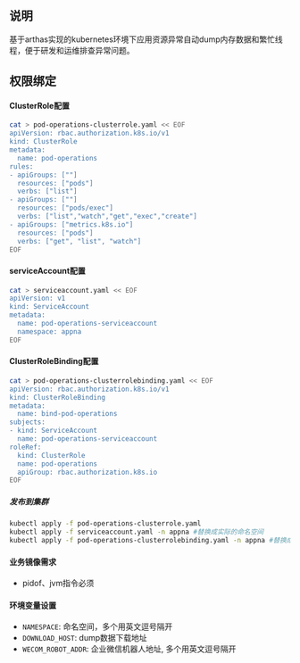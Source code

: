 ## 说明
基于arthas实现的kubernetes环境下应用资源异常自动dump内存数据和繁忙线程，便于研发和运维排查异常问题。

## 权限绑定
#### ClusterRole配置
```bash
cat > pod-operations-clusterrole.yaml << EOF
apiVersion: rbac.authorization.k8s.io/v1
kind: ClusterRole
metadata:
  name: pod-operations
rules:
- apiGroups: [""]
  resources: ["pods"]
  verbs: ["list"]
- apiGroups: [""]
  resources: ["pods/exec"]
  verbs: ["list","watch","get","exec","create"]
- apiGroups: ["metrics.k8s.io"]
  resources: ["pods"]
  verbs: ["get", "list", "watch"]
EOF
```
#### serviceAccount配置
```bash
cat > serviceaccount.yaml << EOF
apiVersion: v1
kind: ServiceAccount
metadata:
  name: pod-operations-serviceaccount
  namespace: appna
EOF
```

#### ClusterRoleBinding配置
```bash
cat > pod-operations-clusterrolebinding.yaml << EOF
apiVersion: rbac.authorization.k8s.io/v1
kind: ClusterRoleBinding
metadata:
  name: bind-pod-operations
subjects:
- kind: ServiceAccount
  name: pod-operations-serviceaccount
roleRef:
  kind: ClusterRole
  name: pod-operations
  apiGroup: rbac.authorization.k8s.io
EOF
```

##### 发布到集群
```bash
kubectl apply -f pod-operations-clusterrole.yaml
kubectl apply -f serviceaccount.yaml -n appna #替换成实际的命名空间
kubectl apply -f pod-operations-clusterrolebinding.yaml -n appna #替换成实际的命名空间
```

#### 业务镜像需求
- pidof、jvm指令必须

#### 环境变量设置
- `NAMESPACE`: 命名空间，多个用英文逗号隔开
- `DOWNLOAD_HOST`: dump数据下载地址
- `WECOM_ROBOT_ADDR`: 企业微信机器人地址, 多个用英文逗号隔开
